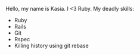 Hello, my name is Kasia. I <3 Ruby.
My deadly skills:
* Ruby
* Rails
* Git
* Rspec
* Killing history using git rebase
